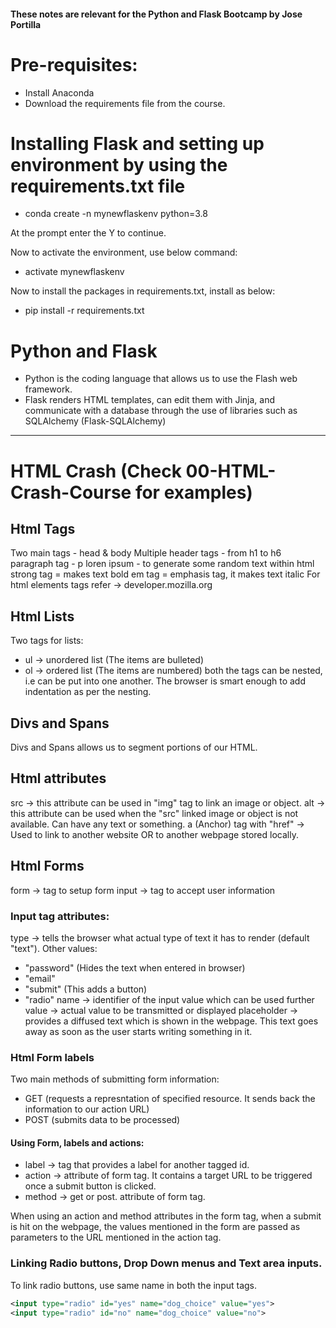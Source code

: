 #### These notes are relevant for the Python and Flask Bootcamp by Jose Portilla

# Pre-requisites:

* Install Anaconda
* Download the requirements file from the course.

# Installing Flask and setting up environment by using the requirements.txt file

* conda create -n mynewflaskenv python=3.8 

At the prompt enter the Y to continue.

Now to activate the environment, use below command:

* activate mynewflaskenv

Now to install the packages in requirements.txt, install as below:

* pip install -r requirements.txt 

# Python and Flask 

* Python is the coding language that allows us to use the Flash web framework.
* Flask renders HTML templates, can edit them with Jinja, and communicate with a database through the use of libraries such as SQLAlchemy (Flask-SQLAlchemy)

--------------------------------------------------------------------------

# HTML Crash (Check 00-HTML-Crash-Course for examples)

## Html Tags
Two main tags - head & body
Multiple header tags - from h1 to h6
paragraph tag  - p
loren ipsum - to generate some random text within html
strong tag = makes text bold
em tag = emphasis tag, it makes text italic
For html elements tags refer -> developer.mozilla.org

## Html Lists
Two tags for lists:
* ul -> unordered list (The items are bulleted)
* ol -> ordered list (The items are numbered)
both the tags can be nested, i.e can be put into one another. The browser is smart enough to add indentation as per the nesting.

## Divs and Spans
Divs and Spans allows us to segment portions of our HTML.

## Html attributes
src -> this attribute can be used in "img" tag to link an image or object.
alt -> this attribute can be used when the "src" linked image or object is not available. Can have any text or something.
a (Anchor) tag with "href" -> Used to link to another website OR to another webpage stored locally.

## Html Forms
form -> tag to setup form
input -> tag to accept user information

### Input tag attributes:
type -> tells the browser what actual type of text it has to render (default "text"). 
Other values:
* "password" (Hides the text when entered in browser)
* "email"
* "submit" (This adds a button)
* "radio"
name -> identifier of the input value which can be used further
value -> actual value to be transmitted or displayed
placeholder -> provides a diffused text which is shown in the webpage. This text goes away as soon as the user starts writing something in it.

### Html Form labels
Two main methods of submitting form information:
* GET (requests a represntation of specified resource. It sends back the information to our action URL)
* POST (submits data to be processed)

#### Using Form, labels and actions:
* label -> tag that provides a label for another tagged id.
* action -> attribute of form tag. It contains a target URL to be triggered once a submit button is clicked.
* method -> get or post. attribute of form tag.

When using an action and method attributes in the form tag, when a submit is hit on the webpage, the values mentioned in the form are passed as parameters to the URL mentioned in the action tag.

### Linking Radio buttons, Drop Down menus and Text area inputs.
To link radio buttons, use same name in both the input tags.
```xml
<input type="radio" id="yes" name="dog_choice" value="yes">
<input type="radio" id="no" name="dog_choice" value="no">
```